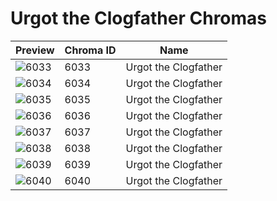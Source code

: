 # Urgot the Clogfather Chromas



| Preview | Chroma ID | Name |
|---------|-----------|------|
| ![6033](https://raw.communitydragon.org/latest/plugins/rcp-be-lol-game-data/global/default/v1/champion-chroma-images/6/6033.png) | 6033 | Urgot the Clogfather |
| ![6034](https://raw.communitydragon.org/latest/plugins/rcp-be-lol-game-data/global/default/v1/champion-chroma-images/6/6034.png) | 6034 | Urgot the Clogfather |
| ![6035](https://raw.communitydragon.org/latest/plugins/rcp-be-lol-game-data/global/default/v1/champion-chroma-images/6/6035.png) | 6035 | Urgot the Clogfather |
| ![6036](https://raw.communitydragon.org/latest/plugins/rcp-be-lol-game-data/global/default/v1/champion-chroma-images/6/6036.png) | 6036 | Urgot the Clogfather |
| ![6037](https://raw.communitydragon.org/latest/plugins/rcp-be-lol-game-data/global/default/v1/champion-chroma-images/6/6037.png) | 6037 | Urgot the Clogfather |
| ![6038](https://raw.communitydragon.org/latest/plugins/rcp-be-lol-game-data/global/default/v1/champion-chroma-images/6/6038.png) | 6038 | Urgot the Clogfather |
| ![6039](https://raw.communitydragon.org/latest/plugins/rcp-be-lol-game-data/global/default/v1/champion-chroma-images/6/6039.png) | 6039 | Urgot the Clogfather |
| ![6040](https://raw.communitydragon.org/latest/plugins/rcp-be-lol-game-data/global/default/v1/champion-chroma-images/6/6040.png) | 6040 | Urgot the Clogfather |